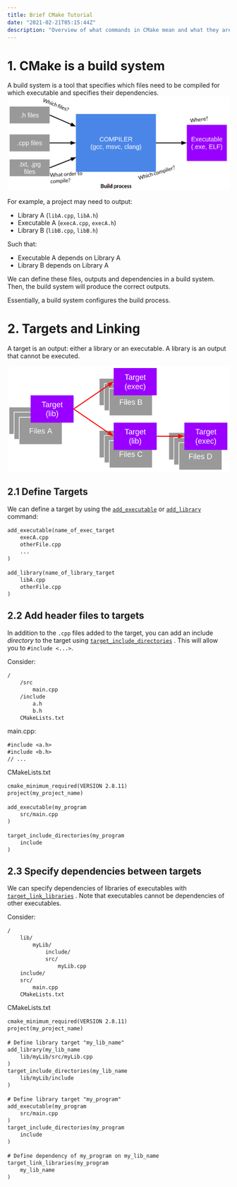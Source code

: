 ```yaml
---
title: Brief CMake Tutorial
date: "2021-02-21T05:15:44Z"
description: "Overview of what commands in CMake mean and what they are doing"
---
```

# 1. CMake is a build system
A build system is a tool that specifies which files need to be compiled for which
executable and specifies their dependencies.
![A build system specifies which files need to be compiled to which executables. It configures the build process.](./build_process.png)

For example, a project may need to output:
- Library A (`libA.cpp`, `libA.h`)
- Executable A (`execA.cpp`, `execA.h`)
- Library B (`libB.cpp`, `libB.h`)

Such that:
- Executable A depends on Library A
- Library B depends on Library A

We can define these files, outputs and dependencies in a build system. Then, the
build system will produce the correct outputs.

Essentially, a build system configures the build process.

# 2. Targets and Linking
A target is an output: either a library or an executable. A library is an output
that cannot be executed.

![Targets can be libraries or executables. Dependencies are defined between targets. Files are attached to targets.](./targets.png)

## 2.1 Define Targets
We can define a target by using the [`add_executable`](https://cmake.org/cmake/help/latest/command/add_executable.html)
 or [`add_library`](https://cmake.org/cmake/help/latest/command/add_library.html)
 command:
```
add_executable(name_of_exec_target
    execA.cpp
    otherFile.cpp
    ...
)

add_library(name_of_library_target
    libA.cpp
    otherFile.cpp
)
```

## 2.2 Add header files to targets
In addition to the `.cpp` files added to the target, you can add an include
_directory_ to the target using [`target_include_directories`](https://cmake.org/cmake/help/latest/command/target_include_directories.html)
. This will allow you
to `#include <...>`.

Consider:
```
/
    /src
        main.cpp
    /include
        a.h
        b.h
    CMakeLists.txt
```
main.cpp:
```
#include <a.h>
#include <b.h>
// ...
```

CMakeLists.txt
```
cmake_minimum_required(VERSION 2.8.11)
project(my_project_name)

add_executable(my_program
    src/main.cpp
)

target_include_directories(my_program
    include
)
```

## 2.3 Specify dependencies between targets
We can specify dependencies of libraries of executables with
[`target_link_libraries`](https://cmake.org/cmake/help/latest/command/target_link_libraries.html)
. Note that executables cannot be dependencies of other
executables.

Consider:
```
/
    lib/
        myLib/
            include/
            src/
                myLib.cpp
    include/
    src/
        main.cpp
    CMakeLists.txt
```
CMakeLists.txt
```
cmake_minimum_required(VERSION 2.8.11)
project(my_project_name)

# Define library target "my_lib_name"
add_library(my_lib_name
    lib/myLib/src/myLib.cpp
)
target_include_directories(my_lib_name
    lib/myLib/include
)

# Define library target "my_program"
add_executable(my_program
    src/main.cpp
)
target_include_directories(my_program
    include
)

# Define dependency of my_program on my_lib_name
target_link_libraries(my_program
    my_lib_name
)
```
